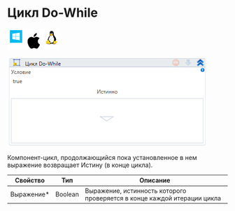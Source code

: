 # Цикл Do-While

![](<../../../.gitbook/assets/image (100) (1) (1) (1) (1) (2) (61).png>)

![](<../../../.gitbook/assets/image (30).png>)

Компонент-цикл, продолжающийся пока установленное в нем выражение возвращает Истину (в конце цикла).

| Свойство    | Тип     | Описание                                                                 |
| ----------- | ------- | ------------------------------------------------------------------------ |
| Выражение\* | Boolean | Выражение, истинность которого проверяется в конце каждой итерации цикла |
